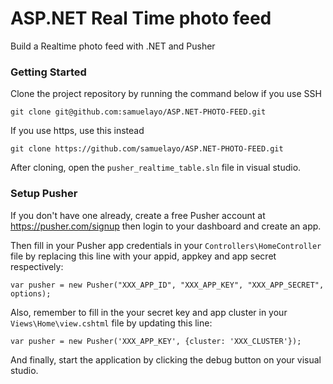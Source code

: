 # ASP.NET Real Time photo feed
Build a Realtime photo feed with .NET and Pusher

### Getting Started

Clone the project repository by running the command below if you use SSH

```
git clone git@github.com:samuelayo/ASP.NET-PHOTO-FEED.git
```

If you use https, use this instead

```
git clone https://github.com/samuelayo/ASP.NET-PHOTO-FEED.git
```

After cloning, open the `pusher_realtime_table.sln` file in visual studio.

### Setup Pusher

If you don't have one already, create a free Pusher account at https://pusher.com/signup then login to your dashboard and create an app. 


Then fill in your Pusher app credentials in your `Controllers\HomeController` file by replacing this line with your appid, appkey and app secret respectively:

```
var pusher = new Pusher("XXX_APP_ID", "XXX_APP_KEY", "XXX_APP_SECRET", options);
```

Also, remember to fill in the your secret key and app cluster in your `Views\Home\view.cshtml` file by updating this line:

```
var pusher = new Pusher('XXX_APP_KEY', {cluster: 'XXX_CLUSTER'});
```

And finally, start the application by clicking the debug button on your visual studio.
